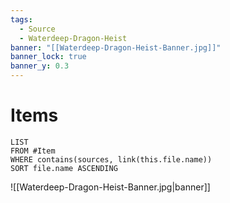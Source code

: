 ```yaml
---
tags:
  - Source
  - Waterdeep-Dragon-Heist
banner: "[[Waterdeep-Dragon-Heist-Banner.jpg]]"
banner_lock: true
banner_y: 0.3
---
```

# Items
```dataview
LIST
FROM #Item 
WHERE contains(sources, link(this.file.name))
SORT file.name ASCENDING
```

![[Waterdeep-Dragon-Heist-Banner.jpg|banner]]